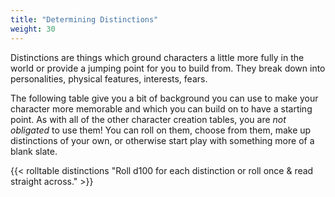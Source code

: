 ```yaml
---
title: "Determining Distinctions"
weight: 30
---
```


Distinctions are things which ground characters a little more fully in the world or provide a jumping point for you to build from.
They break down into personalities, physical features, interests, fears.

The following table give you a bit of background you can use to make your character more memorable and which you can build on to have a starting point.
As with all of the other character creation tables, you are _not obligated_ to use them!
You can roll on them, choose from them, make up distinctions of your own, or otherwise start play with something more of a blank slate.

{{< rolltable distinctions "Roll d100 for each distinction or roll once & read straight across." >}}

<!-- {icon=dice-d20}
G> #### Example: Determining quirks and Ambitions for Taryn
G>
G> For Taryn we roll once for each column in the traits table:
G>
G> - **Personality:** Contradictory (21)
G> - **Physical quirk:** Narrow Eyes (56)
G> - **Interest:** Learning (58)
G> - **Fear:** Drakes (33)
G> - **Long Term Ambition:** Ward Off Demonic Threat Through Song (90)
G>
G> These traits paint an image of Taryn as a person eager to learn and always watchful, seeking truth by speaking up even when it's unwise.
G> Their fear of Drakes makes their start as a would-be Knight more difficult _and_ interesting.
G> The ambition to ward off Demons with a song implies that they have a curiosity about the _Gondolieri_ who are famous for abjuring the demons in the canals with their songs. -->